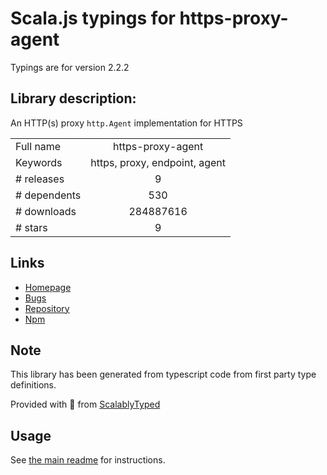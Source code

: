 
# Scala.js typings for https-proxy-agent

Typings are for version 2.2.2

## Library description:
An HTTP(s) proxy `http.Agent` implementation for HTTPS

|                    |                 |
| ------------------ | :-------------: |
| Full name          | https-proxy-agent |
| Keywords           | https, proxy, endpoint, agent |
| # releases         | 9 |
| # dependents       | 530 |
| # downloads        | 284887616 |
| # stars            | 9 |

## Links
- [Homepage](https://github.com/TooTallNate/node-https-proxy-agent#readme)
- [Bugs](https://github.com/TooTallNate/node-https-proxy-agent/issues)
- [Repository](https://github.com/TooTallNate/node-https-proxy-agent)
- [Npm](https://www.npmjs.com/package/https-proxy-agent)
    


## Note
This library has been generated from typescript code from first party type definitions.

Provided with :purple_heart: from [ScalablyTyped](https://github.com/oyvindberg/ScalablyTyped)

## Usage
See [the main readme](../../readme.md) for instructions.



